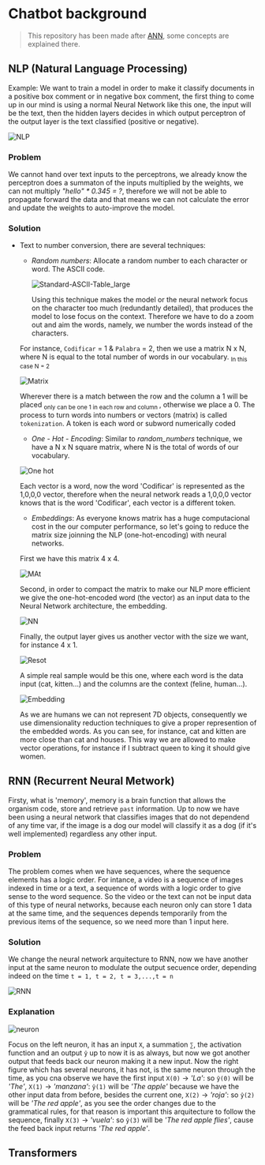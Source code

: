 # Chatbot background
> This repository has been made after [ANN](https://github.com/RogerCL24/ANN), some concepts are explained there.
## NLP (Natural Language Processing)
Example: We want to train a model in order to make it classify documents in a positive box comment or in negative box comment, the first thing to come up in our mind is using a normal Neural Network like this one, the input will be the text, then the hidden layers decides in which output perceptron of the output layer is the text classified (positive or negative).

![NLP](https://github.com/RogerCL24/ChatBot/assets/90930371/bf26611d-1397-4c58-ae59-16e19dadcf2d)

### Problem

We cannot hand over text inputs to the perceptrons, we already know the perceptron does a summaton of the inputs multiplied by the weights, we can not multiply _"hello" * 0.345 = ?_, therefore we will not be able to propagate forward the data and that means we can not calculate the error and update the weights to auto-improve the model.

### Solution

- Text to number conversion, there are several techniques:
  - _Random numbers_: Allocate a random number to each character or word. The ASCII code.
    
    ![Standard-ASCII-Table_large](https://github.com/RogerCL24/ChatBot/assets/90930371/dfaa0c19-9ac6-41f4-ad61-dfe1ded97240)
    
    Using this technique makes the model or the neural network focus on the character too much (redundantly detailed), that produces the model to lose focus on the context. Therefore we have to do a zoom out and aim the words, namely, we number the words instead of the characters.

  For instance, `Codificar` = 1 & `Palabra` = 2, then we use a matrix N x N, where N is equal to the total number of words in our vocabulary. <sub> In this case N = 2 </sub>
  
  ![Matrix](https://github.com/RogerCL24/ChatBot/assets/90930371/3dd41e2c-2bc9-4019-b0ca-d9fa1766d6b0)

  Wherever there is a match between the row and the column a 1 will be placed <sub> only can be one 1 in each row and column </sub>, otherwise we place a 0. The process to turn words into numbers or vectors (matrix) is called ``tokenization``.
  A token is each word or subword numerically coded
 
  - _One - Hot - Encoding_: Similar to _random_numbers_ technique, we have a N x N square matrix, where N is the total of words of our vocabulary.

  ![One hot](https://github.com/RogerCL24/ChatBot/assets/90930371/acaac097-a2e3-4952-8353-22b53ee90643)

  Each vector is a word, now the word 'Codificar' is represented as the 1,0,0,0 vector, therefore when the neural network reads a 1,0,0,0 vector knows that is the word 'Codificar', each vector is a different token.

  - _Embeddings_: As everyone knows matrix has a huge computacional cost in the our computer performance, so let's going to reduce the matrix size joinning the NLP (one-hot-encoding) with neural networks.
   
  First we have this matrix 4 x 4.
  
  ![MAt](https://github.com/RogerCL24/ChatBot/assets/90930371/4260d548-b3de-4d72-8a13-c6332bff2e61)

  Second, in order to compact the matrix to make our NLP more efficient we give the one-hot-encoded word (the vector) as an input data to the Neural Network architecture, the embedding.
  
  ![NN](https://github.com/RogerCL24/ChatBot/assets/90930371/dd8d0eff-8f8f-41a3-a670-e42b683443f0)

  Finally, the output layer gives us another vector with the size we want, for instance 4 x 1.
  
  ![Resot](https://github.com/RogerCL24/ChatBot/assets/90930371/4a5045fa-4762-494b-91b5-81be06d116cb)

  A simple real sample would be this one, where each word is the data input (cat, kitten...) and the columns are the context (feline, human...).
  
  ![Embedding](https://github.com/RogerCL24/ChatBot/assets/90930371/23984e52-9827-4219-a273-31cbc74453df)

  As we are humans we can not represent 7D objects, consequently we use dimensionality reduction techniques to give a proper represention of the embedded words. As you can see, for instance, cat and kitten are more close than cat and houses.
  This way we are allowed to make vector operations, for instance if I subtract queen to king it should give women.

## RNN (Recurrent Neural Metwork)
Firsty, what is 'memory', memory is a brain function that allows the organism code, store and retrieve ``past`` information. Up to now we have been using a neural network that classifies images that do not dependend of any time var, if the image is a dog our model will classify it as a dog (if it's well implemented) regardless any other input.

### Problem
The problem comes when we have sequences, where the sequence elements has a logic order. For intance, a video is a sequence of images indexed in time or a text, a sequence of words with a logic order to give sense to the word sequence. 
So the video or the text can not be input data of this type of neural networks, because each neuron only can store 1 data at the same time, and the sequences depends temporarily from the previous items of the sequence, so we need more than 1 input here.

### Solution
We change the neural network arquitecture to RNN, now we have another input at the same neuron to modulate the output secuence order, depending indeed on the time `t = 1, t = 2, t = 3,...,t = n`

![RNN](https://github.com/RogerCL24/ChatBot/assets/90930371/ca21162b-46d2-4be2-8893-cb512256b512)

### Explanation
![neuron](https://github.com/RogerCL24/ChatBot/assets/90930371/670868b2-e5cf-4153-8874-41cc770aaf55)

Focus on the left neuron, it has an input `X`, a summation `∑`, the activation function and an output `ŷ` up to now it is as always, but now we got another output that feeds back our neuron making it a new input.
Now the right figure which has several neurons, it has not, is the same neuron through the time, as you cna observe we have the first input `X(0)` -> _'La'_: so `ŷ(0)` will be _'The'_, ``X(1)`` -> _'manzana'_: `ŷ(1)` will be _'The apple'_ because we have the other input data from before, besides the current one, `X(2)` -> _'roja'_: so `ŷ(2)` will be _'The red apple'_, as you see the order changes due to the grammatical rules, for that reason is important this arquitecture to follow the sequence, finally `X(3)` -> _'vuela'_: so `ŷ(3)` will be _'The red apple flies'_, cause the feed back input returns _'The red apple'_.


## Transformers
